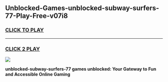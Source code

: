 
## Unblocked-Games-unblocked-subway-surfers-77-Play-Free-v07i8
<h3>
<a href="https://premium76.site?title=unblocked-subway-surfers-77&ref=18A">CLICK TO PLAY</a></h3>
<hr>

<h3>
<a href="https://premium76.site?title=unblocked-subway-surfers-77&ref=18A">CLICK 2 PLAY</a>
  
</h3>

<a href="https://premium76.site?title=unblocked-subway-surfers-77&ref=18A"><img src="https://clearcache.store/games.png"></a>


**unblocked-subway-surfers-77 games unblocked: Your Gateway to Fun and Accessible Online Gaming**
